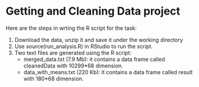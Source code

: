 # Getting and Cleaning Data project
Here are the steps in wrting the R script for the task:

1. Download the data, unzip it and save it under the working directory
2. Use source(run_analysis.R) in RStudio to run the script.
3. Two text files are generated using the R script:
    - merged_data.txt (7.9 Mb): it contains a data frame called cleanedData with 10299*68 dimension.
    - data_with_means.txt (220 Kb): it contains a data frame called result with 180*68 dimension.
